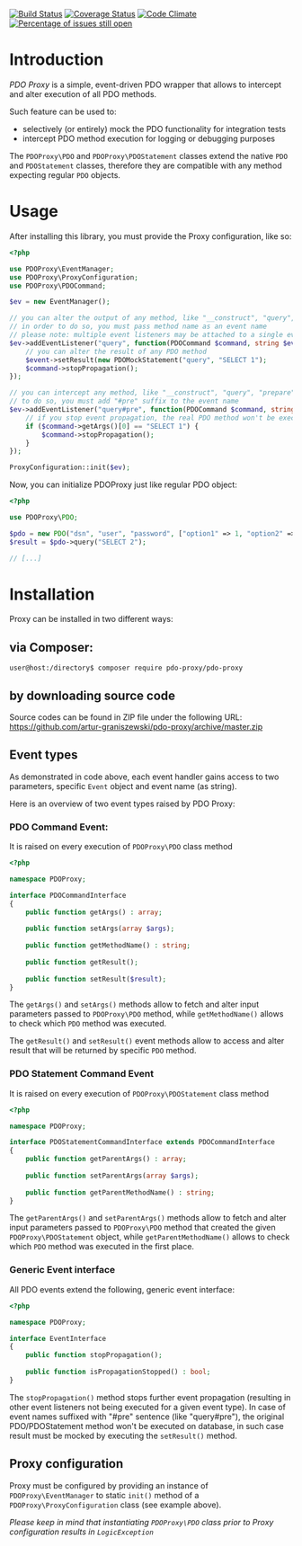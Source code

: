 [![Build Status](https://travis-ci.org/artur-graniszewski/pdo-proxy.svg?branch=master)](https://travis-ci.org/artur-graniszewski/pdo-proxy) [![Coverage Status](https://coveralls.io/repos/github/artur-graniszewski/pdo-proxy/badge.svg?branch=master)](https://coveralls.io/github/artur-graniszewski/pdo-proxy?branch=master) [![Code Climate](https://codeclimate.com/github/artur-graniszewski/pdo-proxy/badges/gpa.svg)](https://codeclimate.com/github/artur-graniszewski/pdo-proxy) [![Percentage of issues still open](http://isitmaintained.com/badge/open/artur-graniszewski/zeus-for-php.svg)](http://isitmaintained.com/project/artur-graniszewski/zeus-for-php "Percentage of issues still open")

# Introduction
*PDO Proxy* is a simple, event-driven PDO wrapper that allows to intercept and alter execution of all PDO methods.

Such feature can be used to:
* selectively (or entirely) mock the PDO functionality for integration tests
* intercept PDO method execution for logging or debugging purposes

The ```PDOProxy\PDO``` and ```PDOProxy\PDOStatement``` classes extend the native ```PDO``` and ```PDOStatement``` classes, therefore they are compatible with any method expecting regular ```PDO``` objects.

# Usage

After installing this library, you must provide the Proxy configuration, like so:

```php
<?php

use PDOProxy\EventManager;
use PDOProxy\ProxyConfiguration;
use PDOProxy\PDOCommand;

$ev = new EventManager();

// you can alter the output of any method, like "__construct", "query", "prepare"...
// in order to do so, you must pass method name as an event name
// please note: multiple event listeners may be attached to a single event type
$ev->addEventListener("query", function(PDOCommand $command, string $eventName) {
    // you can alter the result of any PDO method
    $event->setResult(new PDOMockStatement("query", "SELECT 1");
    $command->stopPropagation();
});

// you can intercept any method, like "__construct", "query", "prepare"...
// to do so, you must add "#pre" suffix to the event name
$ev->addEventListener("query#pre", function(PDOCommand $command, string $eventName) {
    // if you stop event propagation, the real PDO method won't be executed and the result will be taken from this callback
    if ($command->getArgs()[0] == "SELECT 1") {
        $command->stopPropagation();
    }
});

ProxyConfiguration::init($ev);
```

Now, you can initialize PDOProxy just like regular PDO object:

```php
<?php

use PDOProxy\PDO;

$pdo = new PDO("dsn", "user", "password", ["option1" => 1, "option2" => 2]);
$result = $pdo->query("SELECT 2");

// [...]
```

# Installation

Proxy can be installed in two different ways:

## via Composer: 

```
user@host:/directory$ composer require pdo-proxy/pdo-proxy
```

## by downloading source code

Source codes can be found in ZIP file under the following URL: https://github.com/artur-graniszewski/pdo-proxy/archive/master.zip


## Event types

As demonstrated in code above, each event handler gains access to two parameters, specific ```Event``` object and event name (as string).

Here is an overview of two event types raised by PDO Proxy:

### PDO Command Event:

It is raised on every execution of ```PDOProxy\PDO``` class method

```php
<?php

namespace PDOProxy;

interface PDOCommandInterface
{
    public function getArgs() : array;
    
    public function setArgs(array $args);
    
    public function getMethodName() : string;
    
    public function getResult();
    
    public function setResult($result);
}
```

The ```getArgs()``` and ```setArgs()``` methods allow to fetch and alter input parameters passed to ```PDOProxy\PDO``` method, while ```getMethodName()``` allows to check which ```PDO``` method was executed.

The ```getResult()``` and ```setResult()``` event methods allow to access and alter result that will be returned by specific ```PDO``` method.

### PDO Statement Command Event

It is raised on every execution of ```PDOProxy\PDOStatement``` class method

```php
<?php

namespace PDOProxy;

interface PDOStatementCommandInterface extends PDOCommandInterface
{   
    public function getParentArgs() : array;
    
    public function setParentArgs(array $args);
    
    public function getParentMethodName() : string;
}
```

The ```getParentArgs()``` and ```setParentArgs()``` methods allow to fetch and alter input parameters passed to ```PDOProxy\PDO``` method that created the given ```PDOProxy\PDOStatement``` object, while ```getParentMethodName()``` allows to check which ```PDO``` method was executed in the first place.

### Generic Event interface

All PDO events extend the following, generic event interface:

```php
<?php

namespace PDOProxy;

interface EventInterface
{
    public function stopPropagation();
    
    public function isPropagationStopped() : bool;
}
```

The ```stopPropagation()``` method stops further event propagation (resulting in other event listeners not being executed for a given event type). In case of event names suffixed with "#pre" sentence (like "query#pre"), the original PDO/PDOStatement method won't be executed on database, in such case result must be mocked by executing the ```setResult()``` method.

## Proxy configuration

Proxy must be configured by providing an instance of ```PDOProxy\EventManager``` to static ```init()``` method of a ```PDOProxy\ProxyConfiguration``` class (see example above). 

*Please keep in mind that instantiating ```PDOProxy\PDO``` class prior to Proxy configuration results in ```LogicException```*